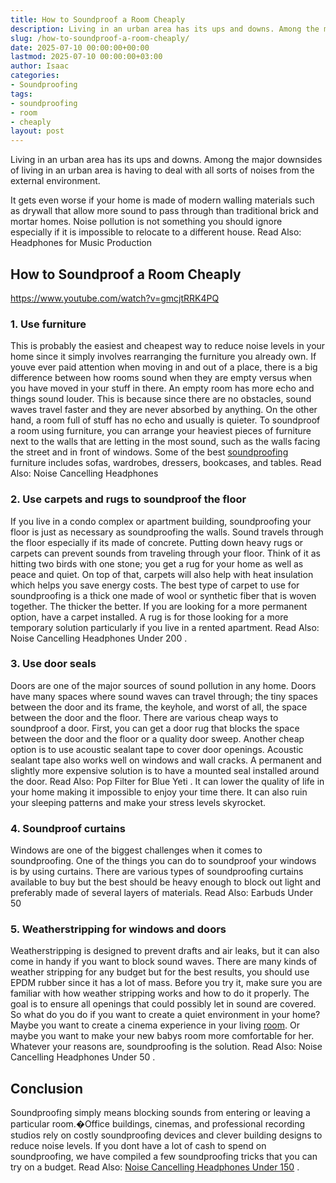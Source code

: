 ```yaml
---
title: How to Soundproof a Room Cheaply
description: Living in an urban area has its ups and downs. Among the major downsides of living in an urban area is having to deal with all sorts of noises from the...
slug: /how-to-soundproof-a-room-cheaply/
date: 2025-07-10 00:00:00+00:00
lastmod: 2025-07-10 00:00:00+03:00
author: Isaac
categories:
- Soundproofing
tags:
- soundproofing
- room
- cheaply
layout: post
---
```

Living in an urban area has its ups and downs. Among the major downsides of living in an urban area is having to deal with all sorts of noises from the external environment.

It gets even worse if your home is made of modern walling materials such as drywall that allow more sound to pass through than traditional brick and mortar homes.
Noise pollution is not something you should ignore especially if it is impossible to relocate to a different house.
Read Also:
Headphones for Music Production
## How to Soundproof a Room Cheaply
https://www.youtube.com/watch?v=gmcjtRRK4PQ
### 1. Use furniture
This is probably the easiest and cheapest way to reduce noise levels in your home since it simply involves rearranging the furniture you already own.
If youve ever paid attention when moving in and out of a place, there is a big difference between how rooms sound when they are empty versus when you have moved in your stuff in there. An empty room has more echo and things sound louder.
This is because since there are no obstacles, sound waves travel faster and they are never absorbed by anything. On the other hand, a room full of stuff has no echo and usually is quieter.
To soundproof a room using furniture, you can arrange your heaviest pieces of furniture next to the walls that are letting in the most sound, such as the walls facing the street and in front of windows.
Some of the best [soundproofing](https://pestpolicy.com/best-soundproof-earmuffs-for-sleeping/) furniture includes sofas, wardrobes, dressers, bookcases, and tables. Read Also:
Noise Cancelling Headphones
### 2. Use carpets and rugs to soundproof the floor
If you live in a condo complex or apartment building, soundproofing your floor is just as necessary as soundproofing the walls. Sound travels through the floor especially if its made of concrete.
Putting down heavy rugs or carpets can prevent sounds from traveling through your floor. Think of it as hitting two birds with one stone; you get a rug for your home as well as peace and quiet. On top of that, carpets will also help with heat insulation which helps you save energy costs.
The best type of carpet to use for soundproofing is a thick one made of wool or synthetic fiber that is woven together. The thicker the better.
If you are looking for a more permanent option, have a carpet installed. A rug is for those looking for a more temporary solution particularly if you live in a rented apartment. Read Also:
Noise Cancelling Headphones Under 200
.
### 3. Use door seals
Doors are one of the major sources of sound pollution in any home. Doors have many spaces where sound waves can travel through; the tiny spaces between the door and its frame, the keyhole, and worst of all, the space between the door and the floor.
There are various cheap ways to soundproof a door. First, you can get a door rug that blocks the space between the door and the floor or a quality door sweep. Another cheap option is to use acoustic sealant tape to cover door openings.
Acoustic sealant tape also works well on windows and wall cracks. A permanent and slightly more expensive solution is to have a mounted seal installed around the door. Read Also:
Pop Filter for Blue Yeti
.
It can lower the quality of life in your home making it impossible to enjoy your time there. It can also ruin your sleeping patterns and make your stress levels skyrocket.
### 4. Soundproof curtains
Windows are one of the biggest challenges when it comes to soundproofing. One of the things you can do to soundproof your windows is by using curtains.
There are various types of soundproofing curtains available to buy but the best should be heavy enough to block out light and preferably made of several layers of materials.
Read Also:
Earbuds Under 50
### 5. Weatherstripping for windows and doors
Weatherstripping is designed to prevent drafts and air leaks, but it can also come in handy if you want to block sound waves. There are many kinds of weather stripping for any budget but for the best results, you should use EPDM rubber since it has a lot of mass.
Before you try it, make sure you are familiar with how weather stripping works and how to do it properly. The goal is to ensure all openings that could possibly let in sound are covered.
So what do you do if you want to create a quiet environment in your home? Maybe you want to create a cinema experience in your living [room](https://pestpolicy.com/how-to-prep-a-room-for-paint/).
Or maybe you want to make your new babys room more comfortable for her. Whatever your reasons are, soundproofing is the solution. Read Also:
Noise Cancelling Headphones Under 50
.
## Conclusion
Soundproofing simply means blocking sounds from entering or leaving a particular room.�Office buildings, cinemas, and professional recording studios rely on costly soundproofing devices and clever building designs to reduce noise levels.
If you dont have a lot of cash to spend on soundproofing, we have compiled a few soundproofing tricks that you can try on a budget. Read Also:
[Noise Cancelling Headphones Under 150](https://pestpolicy.com/best-noise-cancelling-headphones-under-150/)
.